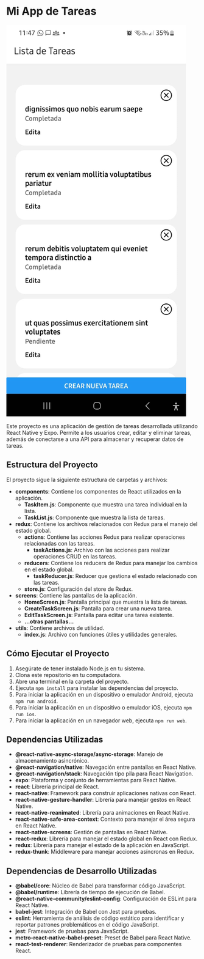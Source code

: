 # Mi App de Tareas

![Captura de Pantalla de la Aplicación](assets/captures/capture.jpeg)

Este proyecto es una aplicación de gestión de tareas desarrollada utilizando React Native y Expo. Permite a los usuarios crear, editar y eliminar tareas, además de conectarse a una API para almacenar y recuperar datos de tareas.

## Estructura del Proyecto

El proyecto sigue la siguiente estructura de carpetas y archivos:

- **components**: Contiene los componentes de React utilizados en la aplicación.
  - **TaskItem.js**: Componente que muestra una tarea individual en la lista.
  - **TaskList.js**: Componente que muestra la lista de tareas.
- **redux**: Contiene los archivos relacionados con Redux para el manejo del estado global.
  - **actions**: Contiene las acciones Redux para realizar operaciones relacionadas con las tareas.
    - **taskActions.js**: Archivo con las acciones para realizar operaciones CRUD en las tareas.
  - **reducers**: Contiene los reducers de Redux para manejar los cambios en el estado global.
    - **taskReducer.js**: Reducer que gestiona el estado relacionado con las tareas.
  - **store.js**: Configuración del store de Redux.
- **screens**: Contiene las pantallas de la aplicación.
  - **HomeScreen.js**: Pantalla principal que muestra la lista de tareas.
  - **CreateTaskScreen.js**: Pantalla para crear una nueva tarea.
  - **EditTaskScreen.js**: Pantalla para editar una tarea existente.
  - **...otras pantallas...**
- **utils**: Contiene archivos de utilidad.
  - **index.js**: Archivo con funciones útiles y utilidades generales.

## Cómo Ejecutar el Proyecto

1. Asegúrate de tener instalado Node.js en tu sistema.
2. Clona este repositorio en tu computadora.
3. Abre una terminal en la carpeta del proyecto.
4. Ejecuta `npm install` para instalar las dependencias del proyecto.
5. Para iniciar la aplicación en un dispositivo o emulador Android, ejecuta `npm run android`.
6. Para iniciar la aplicación en un dispositivo o emulador iOS, ejecuta `npm run ios`.
7. Para iniciar la aplicación en un navegador web, ejecuta `npm run web`.

## Dependencias Utilizadas

- **@react-native-async-storage/async-storage**: Manejo de almacenamiento asincrónico.
- **@react-navigation/native**: Navegación entre pantallas en React Native.
- **@react-navigation/stack**: Navegación tipo pila para React Navigation.
- **expo**: Plataforma y conjunto de herramientas para React Native.
- **react**: Librería principal de React.
- **react-native**: Framework para construir aplicaciones nativas con React.
- **react-native-gesture-handler**: Librería para manejar gestos en React Native.
- **react-native-reanimated**: Librería para animaciones en React Native.
- **react-native-safe-area-context**: Contexto para manejar el área segura en React Native.
- **react-native-screens**: Gestión de pantallas en React Native.
- **react-redux**: Librería para manejar el estado global en React con Redux.
- **redux**: Librería para manejar el estado de la aplicación en JavaScript.
- **redux-thunk**: Middleware para manejar acciones asíncronas en Redux.

## Dependencias de Desarrollo Utilizadas

- **@babel/core**: Núcleo de Babel para transformar código JavaScript.
- **@babel/runtime**: Librería de tiempo de ejecución de Babel.
- **@react-native-community/eslint-config**: Configuración de ESLint para React Native.
- **babel-jest**: Integración de Babel con Jest para pruebas.
- **eslint**: Herramienta de análisis de código estático para identificar y reportar patrones problemáticos en el código JavaScript.
- **jest**: Framework de pruebas para JavaScript.
- **metro-react-native-babel-preset**: Preset de Babel para React Native.
- **react-test-renderer**: Renderizador de pruebas para componentes React.
